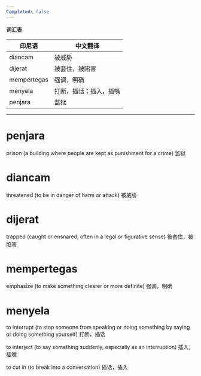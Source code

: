 ```yaml
---
Completed: false
---
```


**词汇表**

| 印尼语 | 中文翻译 |
|--------|----------|
| diancam | 被威胁 |
| dijerat | 被套住，被陷害 |
| mempertegas | 强调，明确 |
| menyela | 打断，插话；插入，插嘴 |
| penjara | 监狱 |

---

# penjara

prison (a building where people are kept as punishment for a crime)
监狱

# diancam

threatened (to be in danger of harm or attack)
被威胁

# dijerat

trapped (caught or ensnared, often in a legal or figurative sense)
被套住，被陷害

# mempertegas

emphasize (to make something clearer or more definite)
强调，明确

# menyela

to interrupt (to stop someone from speaking or doing something by saying or doing something yourself)
打断，插话

to interject (to say something suddenly, especially as an interruption)
插入，插嘴

to cut in (to break into a conversation)
插话，插入

# 